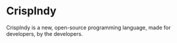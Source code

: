 # CrispIndy
CrispIndy is a new, open-source programming language, made for developers, by the developers.
